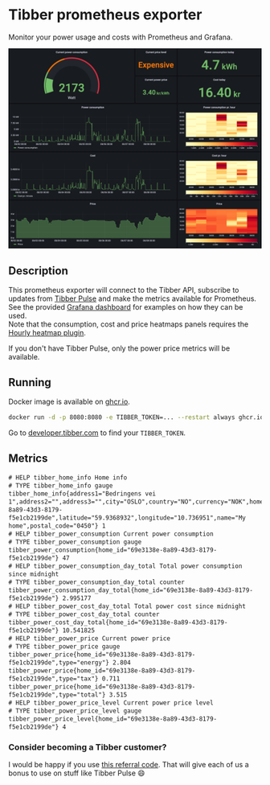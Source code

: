 # Tibber prometheus exporter

Monitor your power usage and costs with Prometheus and Grafana.

![Grafana dashboard](grafana/dashboard.png)

## Description

This prometheus exporter will connect to the Tibber API, subscribe to updates from [Tibber Pulse](https://tibber.com/no/pulse) and make the metrics available for Prometheus.
See the provided [Grafana dashboard](grafana/dashboard.json) for examples on how they can be used.  
Note that the consumption, cost and price heatmaps panels requires the [Hourly heatmap plugin](https://grafana.com/grafana/plugins/marcusolsson-hourly-heatmap-panel/).

If you don't have Tibber Pulse, only the power price metrics will be available.

## Running

Docker image is available on [ghcr.io](https://github.com/terjesannum/tibber-exporter/pkgs/container/tibber-exporter).

```sh
docker run -d -p 8080:8080 -e TIBBER_TOKEN=... --restart always ghcr.io/terjesannum/tibber-exporter:1
```

Go to [developer.tibber.com](https://developer.tibber.com/) to find your `TIBBER_TOKEN`.

## Metrics

```
# HELP tibber_home_info Home info
# TYPE tibber_home_info gauge
tibber_home_info{address1="Bedringens vei 1",address2="",address3="",city="OSLO",country="NO",currency="NOK",home_id="69e3138e-8a89-43d3-8179-f5e1cb2199de",latitude="59.9368932",longitude="10.736951",name="My home",postal_code="0450"} 1
# HELP tibber_power_consumption Current power consumption
# TYPE tibber_power_consumption gauge
tibber_power_consumption{home_id="69e3138e-8a89-43d3-8179-f5e1cb2199de"} 47
# HELP tibber_power_consumption_day_total Total power consumption since midnight
# TYPE tibber_power_consumption_day_total counter
tibber_power_consumption_day_total{home_id="69e3138e-8a89-43d3-8179-f5e1cb2199de"} 2.995177
# HELP tibber_power_cost_day_total Total power cost since midnight
# TYPE tibber_power_cost_day_total counter
tibber_power_cost_day_total{home_id="69e3138e-8a89-43d3-8179-f5e1cb2199de"} 10.541825
# HELP tibber_power_price Current power price
# TYPE tibber_power_price gauge
tibber_power_price{home_id="69e3138e-8a89-43d3-8179-f5e1cb2199de",type="energy"} 2.804
tibber_power_price{home_id="69e3138e-8a89-43d3-8179-f5e1cb2199de",type="tax"} 0.711
tibber_power_price{home_id="69e3138e-8a89-43d3-8179-f5e1cb2199de",type="total"} 3.515
# HELP tibber_power_price_level Current power price level
# TYPE tibber_power_price_level gauge
tibber_power_price_level{home_id="69e3138e-8a89-43d3-8179-f5e1cb2199de"} 4
```

### Consider becoming a Tibber customer?

I would be happy if you use [this referral code](https://invite.tibber.com/qandobma). That will give each of us a bonus to use on stuff like Tibber Pulse :smile:
